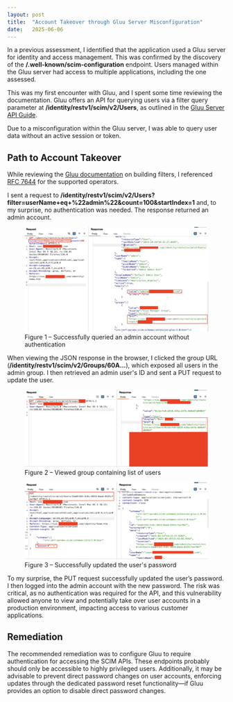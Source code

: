 ```yaml
---
layout: post
title:  "Account Takeover through Gluu Server Misconfiguration"
date:   2025-06-06
---
```


In a previous assessment, I identified that the application used a Gluu server for identity and access management. This was confirmed by the discovery of the **/.well-known/scim-configuration** endpoint. Users managed within the Gluu server had access to multiple applications, including the one assessed.

This was my first encounter with Gluu, and I spent some time reviewing the documentation. Gluu offers an API for querying users via a filter query parameter at **/identity/restv1/scim/v2/Users**, as outlined in the [Gluu Server API Guide](https://gluu.org/docs/gluu-server/4.0/api-guide/scim-api/).

Due to a misconfiguration within the Gluu server, I was able to query user data without an active session or token.

## Path to Account Takeover
While reviewing the [Gluu documentation](https://gluu.org/docs/gluu-server/4.0/user-management/scim2/) on building filters, I referenced [RFC 7644](https://datatracker.ietf.org/doc/html/rfc7644#section-3.4.2) for the supported operators.

I sent a request to **/identity/restv1/scim/v2/Users?filter=userName+eq+%22admin%22&count=100&startIndex=1** and, to my surprise, no authentication was needed. The response returned an admin account.

<figure>
  <img src="/assets/img/2025/preauth-list-admin-user.png">
  <figcaption>Figure 1 – Successfully queried an admin account without authentication</figcaption>
</figure>

When viewing the JSON response in the browser, I clicked the group URL (**/identity/restv1/scim/v2/Groups/60A...**), which exposed all users in the admin group. I then retrieved an admin user's ID and sent a PUT request to update the user.

<figure>
  <img src="/assets/img/2025/preauth-list-group-with-users.png">
  <figcaption>Figure 2 – Viewed group containing list of users</figcaption>
</figure>

<figure>
  <img src="/assets/img/2025/preauth-update-user.png">
  <figcaption>Figure 3 – Successfully updated the user's password</figcaption>
</figure>

To my surprise, the PUT request successfully updated the user’s password. I then logged into the admin account with the new password. The risk was critical, as no authentication was required for the API, and this vulnerability allowed anyone to view and potentially take over user accounts in a production environment, impacting access to various customer applications.

## Remediation
The recommended remediation was to configure Gluu to require authentication for accessing the SCIM APIs. These endpoints probably should only be accessible to highly privileged users. Additionally, it may be advisable to prevent direct password changes on user accounts, enforcing updates through the dedicated password reset functionality—if Gluu provides an option to disable direct password changes.
